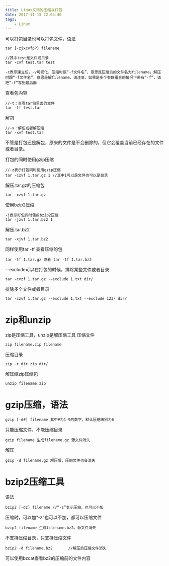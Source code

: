 ```yaml
---
title: Linux文档的压缩与打包
date: 2017-11-15 22:04:40
tags:
	- Linux
---
```

可以打包目录也可以打包文件，语法
	
	tar [-zjxcvfpP] filename

	//其中test是文件或目录
	tar -cvf test.tar test 
	
	-c表示建立包，-v可视化，压缩时跟“-f文件名”，意思是压缩后的文件名为filename，解压时跟“-f文件名”，意思是解filename。请注意，如果是多个参数组合的情况下带有“-f”，请把“-f”写到最后面


查看包内容
	
	//-t：查看tar包里面的文件
	tar -tf test.tar

<!-- more -->
解包
	
	//-x：解包或者解压缩	
	tar -xvf test.tar
不管是打包还是解包，原来的文件是不会删除的，但它会覆盖当前已经存在的文件或者目录。

打包的同时使用gzip压缩

	//-z表示打包同时使用gzip压缩
	tar -czvf 1.tar.gz 1 //其中1可以是文件也可以是目录

解压.tar.gz的压缩包
	
	tar -xzvf 1.tar.gz

使用bzip2压缩

	-j表示打包同时使用bzip2压缩	
	tar -jzvf 1.tar.bz2 1

解压.tar.bz2
	
	tar -xjvf 1.tar.bz2

同样使用tar -tf 查看压缩的包

	tar -tf 1.tar.gz 或者 tar -tf 1.tar.bz2

--exclude可以在打包的时候，排除某些文件或者目录
	
	tar -cvzf 1.tar.gz --exclude 1.txt dir/

排除多个文件或者目录

	tar -czvf 1.tar.gz --exclude 1.txt --exclude 123/ dir/

# zip和unzip
zip是压缩工具，unzip是解压缩工具
压缩文件
	
	zip filename.zip filename

压缩目录 
	
	zip -r dir.zip dir/

解压缩zip压缩包
	
	unzip filename.zip

# gzip压缩，语法

	gzip [-d#] filename 其中#为1-9的数字，默认压缩级别为6

只能压缩文件，不能压缩目录

	gzip filename 生成filename.gz 源文件消失

解压
	
	gzip -d filename.gz 解压后，压缩文件也会消失

# bzip2压缩工具
语法
	
	bzip2 [-dz] filename //“-z”表示压缩，也可以不加

压缩时，可以加“-z”也可以不加，都可以压缩文件 
	
	bzip2 filename 生成filename.bz2。源文件消失

不支持压缩目录，只支持压缩文件

	bzip2 -d filename.bz2   	//解压后压缩文件消失

可以使用bzcat查看bz2的压缩前的文件内容





